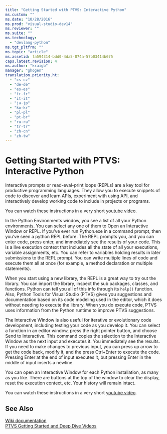 ```yaml
---
title: "Getting Started with PTVS: Interactive Python"
ms.custom: ""
ms.date: "10/28/2016"
ms.prod: "visual-studio-dev14"
ms.reviewer: ""
ms.suite: ""
ms.technology: 
  - "devlang-python"
ms.tgt_pltfrm: ""
ms.topic: "article"
ms.assetid: fa594314-bdd0-4da5-874a-57b03414b675
caps.latest.revision: 4
ms.author: "kraigb"
manager: "ghogen"
translation.priority.ht: 
  - "cs-cz"
  - "de-de"
  - "es-es"
  - "fr-fr"
  - "it-it"
  - "ja-jp"
  - "ko-kr"
  - "pl-pl"
  - "pt-br"
  - "ru-ru"
  - "tr-tr"
  - "zh-cn"
  - "zh-tw"
---
```

# Getting Started with PTVS: Interactive Python
Interactive prompts or read-eval-print loops (REPLs) are a key tool for productive programming languages.  They allow you to execute snippets of code to discover and learn APIs, experiment with using API, and interactively develop working code to include in projects or programs.  
  
 You can watch these instructions in a very short [youtube video](https://www.youtube.com/watch?v=yc2CROtTsC0&index=5&list=PLReL099Y5nRdLgGAdrb_YeTdEnd23s6Ff).  
  
 In the Python Environments window, you see a list of all your Python environments.  You can select any one of them to Open an Interactive Window or REPL.  If you’ve ever run Python.exe in a command prompt, then you’ve seen a python REPL before.  The REPL prompts you, and you can enter code, press enter, and immediately see the results of your code.  This is a live execution context that includes all the state of all your executions, variable assignments, etc.  You can refer to variables holding results in later submissions to the REPL prompt.  You can write multiple lines of code and execute them all at once (for example, a method declaration or multiple statements).  
  
 When you start using a new library, the REPL is a great way to try out the library.  You can import the library, inspect the sub packages, classes, and functions.  Python can tell you all of this info through its `help()` function.  Also, Python Tools for Visual Studio (PTVS) gives you suggestions and documentation based on its code modeling used in the editor, which it does without needing to execute the library.  When you do execute code, PTVS uses information from the Python runtime to improve PTVS suggestions.  
  
 The Interactive Window is also useful for iterative or evolutionary code development, including testing your code as you develop it.  You can select a function in an editor window, press the right pointer button, and choose Send to Interactive.  This command copies the selection to the Interactive Window as the next input and executes it.  You immediately see the results.  If you need to make changes to previous input, you can press up arrow to get the code back, modify it, and the press Ctrl+Enter to execute the code.  Pressing Enter at the end of input executes it, but pressing Enter in the middle of input inserts a newline.  
  
 You can open an Interactive Window for each Python installation, as many as you like.  There are buttons at the top of the window to clear the display, reset the execution context, etc.  Your history will remain intact.  
  
 You can watch these instructions in a very short [youtube video](https://www.youtube.com/watch?v=yc2CROtTsC0&index=5&list=PLReL099Y5nRdLgGAdrb_YeTdEnd23s6Ff).  
  
## See Also  
 [Wiki documentation](https://github.com/Microsoft/PTVS/wiki/Interactive-REPL)   
 [PTVS Getting Started and Deep Dive Videos](https://www.youtube.com/playlist?list=PLReL099Y5nRdLgGAdrb_YeTdEnd23s6Ff)